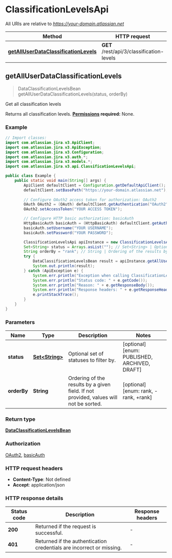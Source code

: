 # ClassificationLevelsApi

All URIs are relative to *https://your-domain.atlassian.net*

| Method | HTTP request | Description |
|------------- | ------------- | -------------|
| [**getAllUserDataClassificationLevels**](ClassificationLevelsApi.md#getAllUserDataClassificationLevels) | **GET** /rest/api/3/classification-levels | Get all classification levels |



## getAllUserDataClassificationLevels

> DataClassificationLevelsBean getAllUserDataClassificationLevels(status, orderBy)

Get all classification levels

Returns all classification levels.  **[Permissions](#permissions) required:** None.

### Example

```java
// Import classes:
import com.atlassian.jira.v3.ApiClient;
import com.atlassian.jira.v3.ApiException;
import com.atlassian.jira.v3.Configuration;
import com.atlassian.jira.v3.auth.*;
import com.atlassian.jira.v3.models.*;
import com.atlassian.jira.v3.api.ClassificationLevelsApi;

public class Example {
    public static void main(String[] args) {
        ApiClient defaultClient = Configuration.getDefaultApiClient();
        defaultClient.setBasePath("https://your-domain.atlassian.net");
        
        // Configure OAuth2 access token for authorization: OAuth2
        OAuth OAuth2 = (OAuth) defaultClient.getAuthentication("OAuth2");
        OAuth2.setAccessToken("YOUR ACCESS TOKEN");

        // Configure HTTP basic authorization: basicAuth
        HttpBasicAuth basicAuth = (HttpBasicAuth) defaultClient.getAuthentication("basicAuth");
        basicAuth.setUsername("YOUR USERNAME");
        basicAuth.setPassword("YOUR PASSWORD");

        ClassificationLevelsApi apiInstance = new ClassificationLevelsApi(defaultClient);
        Set<String> status = Arrays.asList(""); // Set<String> | Optional set of statuses to filter by.
        String orderBy = "rank"; // String | Ordering of the results by a given field. If not provided, values will not be sorted.
        try {
            DataClassificationLevelsBean result = apiInstance.getAllUserDataClassificationLevels(status, orderBy);
            System.out.println(result);
        } catch (ApiException e) {
            System.err.println("Exception when calling ClassificationLevelsApi#getAllUserDataClassificationLevels");
            System.err.println("Status code: " + e.getCode());
            System.err.println("Reason: " + e.getResponseBody());
            System.err.println("Response headers: " + e.getResponseHeaders());
            e.printStackTrace();
        }
    }
}
```

### Parameters


| Name | Type | Description  | Notes |
|------------- | ------------- | ------------- | -------------|
| **status** | [**Set&lt;String&gt;**](String.md)| Optional set of statuses to filter by. | [optional] [enum: PUBLISHED, ARCHIVED, DRAFT] |
| **orderBy** | **String**| Ordering of the results by a given field. If not provided, values will not be sorted. | [optional] [enum: rank, -rank, +rank] |

### Return type

[**DataClassificationLevelsBean**](DataClassificationLevelsBean.md)

### Authorization

[OAuth2](../README.md#OAuth2), [basicAuth](../README.md#basicAuth)

### HTTP request headers

- **Content-Type**: Not defined
- **Accept**: application/json


### HTTP response details
| Status code | Description | Response headers |
|-------------|-------------|------------------|
| **200** | Returned if the request is successful. |  -  |
| **401** | Returned if the authentication credentials are incorrect or missing. |  -  |

